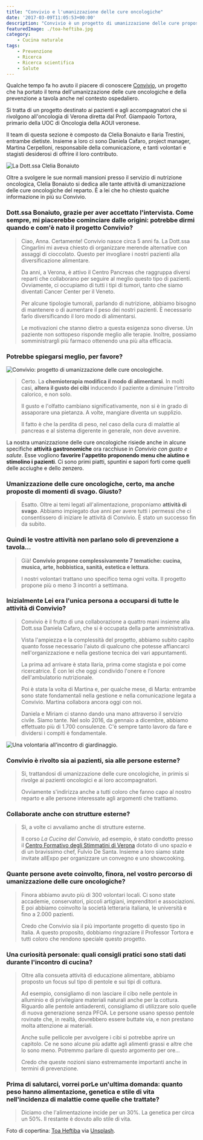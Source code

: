 ```yaml
---
title: "Convivio e l'umanizzazione delle cure oncologiche"
date: '2017-03-09T11:05:53+00:00'
description: "Convivio è un progetto di umanizzazione delle cure proposto dall'Oncologia di Verona diretta dal Prof. Giampaolo Tortora."
featuredImage: ./toa-heftiba.jpg
category:
    - Cucina naturale
tags:
    - Prevenzione
    - Ricerca
    - Ricerca scientifica
    - Salute
---
```


Qualche tempo fa ho avuto il piacere di conoscere [Convivio](https://www.facebook.com/pg/ProgettoConvivio/about/?ref=page_internal), un progetto che ha portato il tema dell'umanizzazione delle cure oncologiche e della prevenzione a tavola anche nel contesto ospedaliero.

Si tratta di un progetto destinato ai pazienti e agli accompagnatori che si rivolgono all'oncologia di Verona diretta dal Prof. Giampaolo Tortora, primario della UOC di Oncologia della AOUI veronese.

Il team di questa sezione è composto da Clelia Bonaiuto e Ilaria Trestini, entrambe dietiste. Insieme a loro ci sono Daniela Cafaro, project manager, Martina Cerpelloni, responsabile della comunicazione, e tanti volontari e stagisti desiderosi di offrire il loro contributo.

![La Dott.ssa Clelia Bonaiuto](./convivio-verona-bonaiuto.jpg)

Oltre a svolgere le sue normali mansioni presso il servizio di nutrizione oncologica, Clelia Bonaiuto si dedica alle tante attività di umanizzazione delle cure oncologiche del reparto.
È a lei che ho chiesto qualche informazione in più su Convivio.

### Dott.ssa Bonaiuto, grazie per aver accettato l'intervista. Come sempre, mi piacerebbe cominciare dalle origini: potrebbe dirmi quando e com'è nato il progetto Convivio?

> Ciao, Anna. Certamente! Convivio nasce circa 5 anni fa. La Dott.ssa Cingarlini mi aveva chiesto di organizzare merende alternative con assaggi di cioccolato. Questo per invogliare i nostri pazienti alla diversificazione alimentare.
>
> Da anni, a Verona, è attivo il Centro Pancreas che raggruppa diversi reparti che collaborano per seguire al meglio questo tipo di pazienti. Ovviamente, ci occupiamo di tutti i tipi di tumori, tanto che siamo diventati Cancer Center per il Veneto.
>
> Per alcune tipologie tumorali, parlando di nutrizione, abbiamo bisogno di mantenere o di aumentare il peso dei nostri pazienti. È necessario farlo diversificando il loro modo di alimentarsi.
>
> Le motivazioni che stanno dietro a questa esigenza sono diverse. Un paziente non sottopeso risponde meglio alle terapie. Inoltre, possiamo somministrargli più farmaco ottenendo una più alta efficacia.

### Potrebbe spiegarsi meglio, per favore?

![Convivio: progetto di umanizzazione delle cure oncologiche.](./progetto-convivio-verona-4.png)

> Certo. La **chemioterapia modifica il modo di alimentarsi**. In molti casi, **altera il gusto dei cibi** inducendo il paziente a diminuire l'introito calorico, e non solo.
>
> Il gusto e l'olfatto cambiano significativamente, non si è in grado di assaporare una pietanza. A volte, mangiare diventa un supplizio.
>
> Il fatto è che la perdita di peso, nel caso della cura di malattie al pancreas e al sistema digerente in generale, non deve avvenire.
>
La nostra umanizzazione delle cure oncologiche risiede anche in alcune specifiche **attività gastronomiche** ora racchiuse in *Convivio con gusto e salute*. Esse vogliono **favorire l'appetito proponendo menu che aiutino e stimolino i pazienti**. Ci sono primi piatti, spuntini e sapori forti come quelli delle acciughe e dello zenzero.

### Umanizzazione delle cure oncologiche, certo, ma anche proposte di momenti di svago. Giusto?

> Esatto. Oltre ai temi legati all'alimentazione, proponiamo **attività di svago**. Abbiamo impiegato due anni per avere tutti i permessi che ci consentissero di iniziare le attività di Convivio. È stato un successo fin da subito.

### Quindi le vostre attività non parlano solo di prevenzione a tavola...

> Già! **Convivio propone complessivamente 7 tematiche: cucina, musica, arte, hobbistica, sanità, estetica e lettura**.
>
> I nostri volontari trattano uno specifico tema ogni volta. Il progetto propone più o meno 3 incontri a settimana.

### Inizialmente Lei era l'unica persona a occuparsi di tutte le attività di Convivio?

> Convivio è il frutto di una collaborazione a quattro mani insieme alla Dott.ssa Daniela Cafaro, che si è occupata della parte amministrativa.
>
> Vista l'ampiezza e la complessità del progetto, abbiamo subito capito quanto fosse necessario l'aiuto di qualcuno che potesse affiancarci nell'organizzazione e nella gestione tecnica dei vari appuntamenti.
>
> La prima ad arrivare è stata Ilaria, prima come stagista e poi come ricercatrice. È con lei che oggi condivido l'onere e l'onore dell'ambulatorio nutrizionale.
>
> Poi è stata la volta di Martina e, per qualche mese, di Marta: entrambe sono state fondamentali nella gestione e nella comunicazione legata a Convivio. Martina collabora ancora oggi con noi.
>
> Daniela e Miriam ci stanno dando una mano attraverso il servizio civile. Siamo tante.
Nel solo 2016, da gennaio a dicembre, abbiamo effettuato più di 1.700 consulenze. C'è sempre tanto lavoro da fare e dividersi i compiti è fondamentale.

![Una volontaria all'incontro di giardinaggio.](./progetto-convivio-verona-2.jpg)

### Convivio è rivolto sia ai pazienti, sia alle persone esterne?

> Sì, trattandosi di umanizzazione delle cure oncologiche, in primis si rivolge ai pazienti oncologici e ai loro accompagnatori.
>
> Ovviamente s'indirizza anche a tutti coloro che fanno capo al nostro reparto e alle persone interessate agli argomenti che trattiamo.

### Collaborate anche con strutture esterne?

> Sì, a volte ci avvaliamo anche di strutture esterne.
>
> Il corso *La Cucina del Convivio*, ad esempio, è stato condotto presso il [Centro Formativo degli Stimmatini di Verona](http://www.centrostimmatini.it/sito/) dotato di uno spazio e di un bravissimo chef, Fulvio De Santa. Insieme a loro siamo state invitate allExpo per organizzare un convegno e uno showcooking.

### Quante persone avete coinvolto, finora, nel vostro percorso di umanizzazione delle cure oncologiche?

> Finora abbiamo avuto più di 300 volontari locali. Ci sono state accademie, conservatori, piccoli artigiani, imprenditori e associazioni. E poi abbiamo coinvolto la società letteraria italiana, le università e fino a 2.000 pazienti.
>
> Credo che Convivio sia il più importante progetto di questo tipo in Italia. A questo proposito, dobbiamo ringraziare il Professor Tortora e tutti coloro che rendono speciale questo progetto.

### Una curiosità personale: quali consigli pratici sono stati dati durante l'incontro di cucina?

> Oltre alla consueta attività di educazione alimentare, abbiamo proposto un focus sul tipo di pentole e sui tipi di cottura.
>
> Ad esempio, consigliamo di non lasciare il cibo nelle pentole in alluminio e di privilegiare materiali naturali anche per la cottura. Riguardo alle pentole antiaderenti, consigliamo di utilizzare solo quelle di nuova generazione senza PFOA.
Le persone usano spesso pentole rovinate che, in realtà, dovrebbero essere buttate via, e non prestano molta attenzione ai materiali.
>
> Anche sulle pellicole per avvolgere i cibi si potrebbe aprire un capitolo. Ce ne sono alcune più adatte agli alimenti grassi e altre che lo sono meno. Potremmo parlare di questo argomento per ore...
>
> Credo che queste nozioni siano estremamente importanti anche in termini di prevenzione.

### Prima di salutarci, vorrei porLe un'ultima domanda: quanto peso hanno alimentazione, genetica e stile di vita nell'incidenza di malattie come quelle che trattate?

> Diciamo che l'alimentazione incide per un 30%. La genetica per circa un 50%. Il restante è dovuto allo stile di vita.

Foto di copertina: [Toa Heftiba](https://unsplash.com/@heftiba) via [Unsplash](https://unsplash.com).
